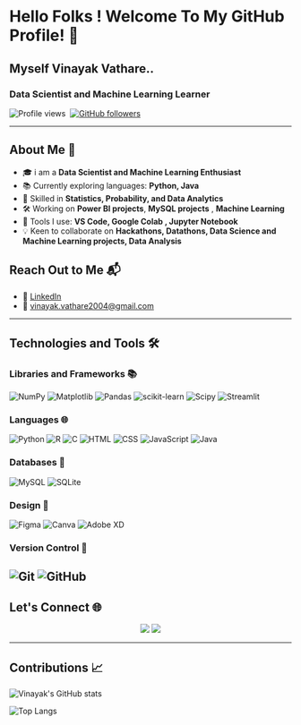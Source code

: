 # Hello Folks ! Welcome To My GitHub Profile! 👋

## Myself Vinayak Vathare..

### Data Scientist and Machine Learning Learner

![Profile views](https://komarev.com/ghpvc/?username=vatharevinayak&color=blue)&nbsp;
[![GitHub followers](https://img.shields.io/github/followers/vatharevinayak?label=Follow&style=social)](https://github.com/vatharevinayak)&nbsp;

---

## About Me 🌟
- 🎓 i am a **Data Scientist and Machine Learning Enthusiast**
- 📚 Currently exploring languages: **Python, Java**
- 💼 Skilled in **Statistics, Probability, and Data Analytics**
- 🛠 Working on **Power BI projects**, **MySQL projects** , **Machine Learning**
- 🔧 Tools I use: **VS Code, Google Colab , Jupyter Notebook**
- 💡 Keen to collaborate on **Hackathons, Datathons, Data Science and Machine Learning projects, Data Analysis**

## Reach Out to Me 📬
- 🔗 [LinkedIn](https://www.linkedin.com/in/vinayak-vathare-4bb135279/)
- 📧 vinayak.vathare2004@gmail.com

---

## Technologies and Tools 🛠

### Libraries and Frameworks 📚
![NumPy](https://img.shields.io/badge/numpy-%23013243.svg?style=for-the-badge&logo=numpy&logoColor=white)
![Matplotlib](https://img.shields.io/badge/Matplotlib-%23ffffff.svg?style=for-the-badge&logo=Matplotlib&logoColor=black)
![Pandas](https://img.shields.io/badge/pandas-%23150458.svg?style=for-the-badge&logo=pandas&logoColor=white)
![scikit-learn](https://img.shields.io/badge/scikit--learn-%23F7931E.svg?style=for-the-badge&logo=scikit-learn&logoColor=white)
![Scipy](https://img.shields.io/badge/SciPy-%230C55A5.svg?style=for-the-badge&logo=scipy&logoColor=%white) 
![Streamlit](https://img.shields.io/badge/Streamlit-%23FF4B4B.svg?style=for-the-badge&logo=streamlit&logoColor=white)


### Languages 🌐
![Python](https://img.shields.io/badge/python-3670A0?style=for-the-badge&logo=python&logoColor=ffdd54)
![R](https://img.shields.io/badge/r-%23276DC3.svg?style=for-the-badge&logo=r&logoColor=white) 
![C](https://img.shields.io/badge/c-%2300599C.svg?style=for-the-badge&logo=c&logoColor=white)
![HTML](https://img.shields.io/badge/html5-%23E34F26.svg?style=for-the-badge&logo=html5&logoColor=white)
![CSS](https://img.shields.io/badge/css3-%231572B6.svg?style=for-the-badge&logo=css3&logoColor=white)
![JavaScript](https://img.shields.io/badge/javascript-%23323330.svg?style=for-the-badge&logo=javascript&logoColor=%23F7DF1E)
![Java](https://img.shields.io/badge/shell_script-%23121011.svg?style=for-the-badge&logo=java&logoColor=white)

### Databases 💾
 ![MySQL](https://img.shields.io/badge/mysql-4479A1.svg?style=for-the-badge&logo=mysql&logoColor=ffcd34) 
 ![SQLite](https://img.shields.io/badge/sqlite-%2307405e.svg?style=for-the-badge&logo=sqlite&logoColor=white)

### Design 🎨
![Figma](https://img.shields.io/badge/figma-%23F24E1E.svg?style=for-the-badge&logo=figma&logoColor=white) 
![Canva](https://img.shields.io/badge/Canva-%2300C4CC.svg?style=for-the-badge&logo=Canva&logoColor=white)
![Adobe XD](https://img.shields.io/badge/Adobe%20XD-FF61F6?style=for-the-badge&logo=adobexd&logoColor=white)

### Version Control 📂
![Git](https://img.shields.io/badge/git-%23F05033.svg?style=for-the-badge&logo=git&logoColor=white) 
![GitHub](https://img.shields.io/badge/github-%23121011.svg?style=for-the-badge&logo=github&logoColor=white)
---

## Let's Connect 🌐

<div align="center">
    <a href="https://www.linkedin.com/in/vinayak-vathare-4bb135279/">
        <img src="https://img.shields.io/badge/LinkedIn-%230077B5.svg?&style=for-the-badge&logo=linkedin&logoColor=white"></a>
    <a href="mailto:vinayak.vatahre@gmail.com">
        <img src="https://img.shields.io/badge/Email-D14836?style=for-the-badge&logo=gmail&logoColor=white"></a>
</div>

---

## Contributions 📈

![Vinayak's GitHub stats](https://github-readme-stats.vercel.app/api?username=vatharevinayak&show_icons=true&theme=radical)

![Top Langs](https://github-readme-stats.vercel.app/api/top-langs/?username=vatharevinayak&layout=compact&theme=radical)
<!---
VathareVinayak/VathareVinayak is a ✨ special ✨ repository because its `README.md` (this file) appears on your GitHub profile.
You can click the Preview link to take a look at your changes.
--->
